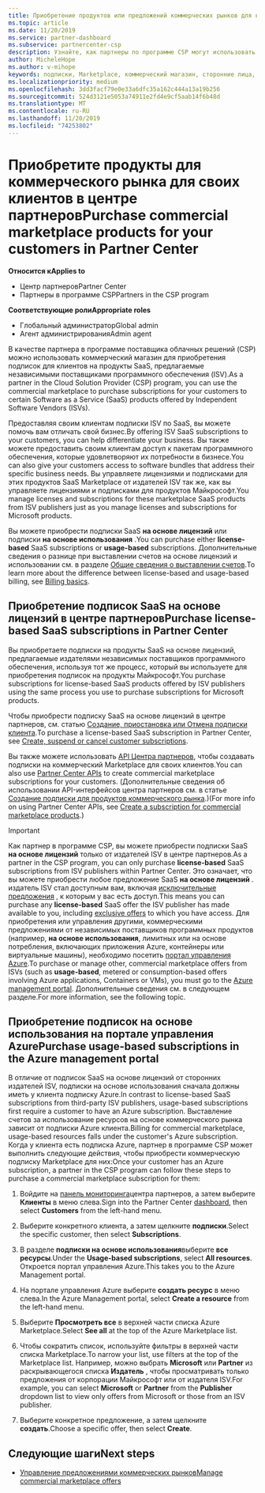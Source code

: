 ```yaml
---
title: Приобретение продуктов или предложений коммерческих рынков для клиентов | Центр партнеров
ms.topic: article
ms.date: 11/20/2019
ms.service: partner-dashboard
ms.subservice: partnercenter-csp
description: Узнайте, как партнеры по программе CSP могут использовать магазин партнеров для покупки предложений SaaS от независимых поставщиков программного обеспечения (ISV).
author: MicheleHope
ms.author: v-mihope
keywords: подписки, Marketplace, коммерческий магазин, сторонние лица, независимые поставщики программного обеспечения, предложения SaaS, программа поставщика облачных решений, покупка предложения, приобретение подписки
ms.localizationpriority: medium
ms.openlocfilehash: 3dd3facf79e0e33a6dfc35a162c444a13a19b256
ms.sourcegitcommit: 524d3121e5053a74911e2fd4e9cf5aab14f6b48d
ms.translationtype: MT
ms.contentlocale: ru-RU
ms.lasthandoff: 11/20/2019
ms.locfileid: "74253802"
---
```

# <a name="purchase-commercial-marketplace-products-for-your-customers-in-partner-center"></a><span data-ttu-id="b8261-104">Приобретите продукты для коммерческого рынка для своих клиентов в центре партнеров</span><span class="sxs-lookup"><span data-stu-id="b8261-104">Purchase commercial marketplace products for your customers in Partner Center</span></span>

<span data-ttu-id="b8261-105">**Относится к**</span><span class="sxs-lookup"><span data-stu-id="b8261-105">**Applies to**</span></span>

- <span data-ttu-id="b8261-106">Центр партнеров</span><span class="sxs-lookup"><span data-stu-id="b8261-106">Partner Center</span></span>
- <span data-ttu-id="b8261-107">Партнеры в программе CSP</span><span class="sxs-lookup"><span data-stu-id="b8261-107">Partners in the CSP program</span></span>

<span data-ttu-id="b8261-108">**Соответствующие роли**</span><span class="sxs-lookup"><span data-stu-id="b8261-108">**Appropriate roles**</span></span>

- <span data-ttu-id="b8261-109">Глобальный администратор</span><span class="sxs-lookup"><span data-stu-id="b8261-109">Global admin</span></span>
- <span data-ttu-id="b8261-110">Агент администрирования</span><span class="sxs-lookup"><span data-stu-id="b8261-110">Admin agent</span></span>

<span data-ttu-id="b8261-111">В качестве партнера в программе поставщика облачных решений (CSP) можно использовать коммерческий магазин для приобретения подписок для клиентов на продукты SaaS, предлагаемые независимыми поставщиками программного обеспечения (ISV).</span><span class="sxs-lookup"><span data-stu-id="b8261-111">As a partner in the Cloud Solution Provider (CSP) program, you can use the commercial marketplace to purchase subscriptions for your customers to certain Software as a Service (SaaS) products offered by Independent Software Vendors (ISVs).</span></span> 

<span data-ttu-id="b8261-112">Предоставляя своим клиентам подписки ISV по SaaS, вы можете помочь вам отличать свой бизнес.</span><span class="sxs-lookup"><span data-stu-id="b8261-112">By offering ISV SaaS subscriptions to your customers, you can help differentiate your business.</span></span> <span data-ttu-id="b8261-113">Вы также можете предоставить своим клиентам доступ к пакетам программного обеспечения, которые удовлетворяют их потребности в бизнесе.</span><span class="sxs-lookup"><span data-stu-id="b8261-113">You can also give your customers access to software bundles that address their specific business needs.</span></span> <span data-ttu-id="b8261-114">Вы управляете лицензиями и подписками для этих продуктов SaaS Marketplace от издателей ISV так же, как вы управляете лицензиями и подписками для продуктов Майкрософт.</span><span class="sxs-lookup"><span data-stu-id="b8261-114">You manage licenses and subscriptions for these marketplace SaaS products from ISV publishers just as you manage licenses and subscriptions for Microsoft products.</span></span>

<span data-ttu-id="b8261-115">Вы можете приобрести подписки SaaS **на основе лицензий** или подписки **на основе использования** .</span><span class="sxs-lookup"><span data-stu-id="b8261-115">You can purchase either **license-based** SaaS subscriptions or **usage-based** subscriptions.</span></span> <span data-ttu-id="b8261-116">Дополнительные сведения о разнице при выставлении счетов на основе лицензий и использовании см. в разделе [Общие сведения о выставлении счетов](billing-basics.md).</span><span class="sxs-lookup"><span data-stu-id="b8261-116">To learn more about the difference between license-based and usage-based billing, see [Billing basics](billing-basics.md).</span></span>

## <a name="purchase-license-based-saas-subscriptions-in-partner-center"></a><span data-ttu-id="b8261-117">Приобретение подписок SaaS на основе лицензий в центре партнеров</span><span class="sxs-lookup"><span data-stu-id="b8261-117">Purchase license-based SaaS subscriptions in Partner Center</span></span>

<span data-ttu-id="b8261-118">Вы приобретаете подписки на продукты SaaS на основе лицензий, предлагаемые издателями независимых поставщиков программного обеспечения, используя тот же процесс, который вы используете для приобретения подписок на продукты Майкрософт.</span><span class="sxs-lookup"><span data-stu-id="b8261-118">You purchase subscriptions for license-based SaaS products offered by ISV publishers using the same process you use to purchase subscriptions for Microsoft products.</span></span>

<span data-ttu-id="b8261-119">Чтобы приобрести подписку SaaS на основе лицензий в центре партнеров, см. статью [Создание, приостановка или Отмена подписки клиента](create-a-new-subscription.md#create-a-new-subscription).</span><span class="sxs-lookup"><span data-stu-id="b8261-119">To purchase a license-based SaaS subscription in Partner Center, see [Create, suspend or cancel customer subscriptions](create-a-new-subscription.md#create-a-new-subscription).</span></span>

<span data-ttu-id="b8261-120">Вы также можете использовать [API Центра партнеров](https://docs.microsoft.com/partner-center/develop/), чтобы создавать подписки на коммерческий Marketplace для своих клиентов.</span><span class="sxs-lookup"><span data-stu-id="b8261-120">You can also use [Partner Center APIs](https://docs.microsoft.com/partner-center/develop/) to create commercial marketplace subscriptions for your customers.</span></span> <span data-ttu-id="b8261-121">(Дополнительные сведения об использовании API-интерфейсов центра партнеров см. в статье [Создание подписки для продуктов коммерческого рынка](https://docs.microsoft.com/partner-center/develop/create-subscription-azure-marketplace-products).)</span><span class="sxs-lookup"><span data-stu-id="b8261-121">(For more info on using Partner Center APIs, see [Create a subscription for commercial marketplace products](https://docs.microsoft.com/partner-center/develop/create-subscription-azure-marketplace-products).)</span></span>

>[!IMPORTANT]
> <span data-ttu-id="b8261-122">Как партнер в программе CSP, вы можете приобрести подписки SaaS **на основе лицензий** только от издателей ISV в центре партнеров.</span><span class="sxs-lookup"><span data-stu-id="b8261-122">As a partner in the CSP program, you can only purchase **license-based** SaaS subscriptions from ISV publishers within Partner Center.</span></span> <span data-ttu-id="b8261-123">Это означает, что вы можете приобрести любое предложение SaaS **на основе лицензий** . издатель ISV стал доступным вам, включая [исключительные предложения](csp-commercial-marketplace-discover.md#learn-about-marketplace-exclusive-offers) , к которым у вас есть доступ.</span><span class="sxs-lookup"><span data-stu-id="b8261-123">This means you can purchase any **license-based** SaaS offer the ISV publisher has made available to you, including [exclusive offers](csp-commercial-marketplace-discover.md#learn-about-marketplace-exclusive-offers) to which you have access.</span></span> <span data-ttu-id="b8261-124">Для приобретения или управления другими, коммерческими предложениями от независимых поставщиков программных продуктов (например, **на основе использования**, лимитных или на основе потребления, включающих приложения Azure, контейнеры или виртуальные машины), необходимо посетить [портал управления Azure](https://portal.azure.com/).</span><span class="sxs-lookup"><span data-stu-id="b8261-124">To purchase or manage other, commercial marketplace offers from ISVs (such as **usage-based**, metered or consumption-based offers involving Azure applications, Containers or VMs), you must go to the [Azure management portal](https://portal.azure.com/).</span></span> <span data-ttu-id="b8261-125">Дополнительные сведения см. в следующем разделе.</span><span class="sxs-lookup"><span data-stu-id="b8261-125">For more information, see the following topic.</span></span>

## <a name="purchase-usage-based-subscriptions-in-the-azure-management-portal"></a><span data-ttu-id="b8261-126">Приобретение подписок на основе использования на портале управления Azure</span><span class="sxs-lookup"><span data-stu-id="b8261-126">Purchase usage-based subscriptions in the Azure management portal</span></span>

<span data-ttu-id="b8261-127">В отличие от подписок SaaS на основе лицензий от сторонних издателей ISV, подписки на основе использования сначала должны иметь у клиента подписку Azure.</span><span class="sxs-lookup"><span data-stu-id="b8261-127">In contrast to license-based SaaS subscriptions from third-party ISV publishers, usage-based subscriptions first require a customer to have an Azure subscription.</span></span> <span data-ttu-id="b8261-128">Выставление счетов за использование ресурсов на основе коммерческого рынка зависит от подписки Azure клиента.</span><span class="sxs-lookup"><span data-stu-id="b8261-128">Billing for commercial marketplace, usage-based resources falls under the customer's Azure subscription.</span></span> <span data-ttu-id="b8261-129">Когда у клиента есть подписка Azure, партнер в программе CSP может выполнить следующие действия, чтобы приобрести коммерческую подписку Marketplace для них:</span><span class="sxs-lookup"><span data-stu-id="b8261-129">Once your customer has an Azure subscription, a partner in the CSP program can follow these steps to purchase a commercial marketplace subscription for them:</span></span>

1. <span data-ttu-id="b8261-130">Войдите на [панель мониторинга](https://partner.microsoft.com/dashboard)центра партнеров, а затем выберите **Клиенты** в меню слева.</span><span class="sxs-lookup"><span data-stu-id="b8261-130">Sign into the Partner Center [dashboard](https://partner.microsoft.com/dashboard), then select **Customers** from the left-hand menu.</span></span>

2. <span data-ttu-id="b8261-131">Выберите конкретного клиента, а затем щелкните **подписки**.</span><span class="sxs-lookup"><span data-stu-id="b8261-131">Select the specific customer, then select **Subscriptions**.</span></span>  

3. <span data-ttu-id="b8261-132">В разделе **подписки на основе использования**выберите **все ресурсы**.</span><span class="sxs-lookup"><span data-stu-id="b8261-132">Under the **Usage-based subscriptions**, select **All resources**.</span></span> <span data-ttu-id="b8261-133">Откроется портал управления Azure.</span><span class="sxs-lookup"><span data-stu-id="b8261-133">This takes you to the Azure Management portal.</span></span>

4. <span data-ttu-id="b8261-134">На портале управления Azure выберите **создать ресурс** в меню слева.</span><span class="sxs-lookup"><span data-stu-id="b8261-134">In the Azure Management portal, select **Create a resource** from the left-hand menu.</span></span>

5. <span data-ttu-id="b8261-135">Выберите **Просмотреть все** в верхней части списка Azure Marketplace.</span><span class="sxs-lookup"><span data-stu-id="b8261-135">Select **See all** at the top of the Azure Marketplace list.</span></span>

6. <span data-ttu-id="b8261-136">Чтобы сократить список, используйте фильтры в верхней части списка Marketplace.</span><span class="sxs-lookup"><span data-stu-id="b8261-136">To narrow your list, use filters at the top of the Marketplace list.</span></span> <span data-ttu-id="b8261-137">Например, можно выбрать **Microsoft** или **Partner** из раскрывающегося списка **Издатель** , чтобы просматривать только предложения от корпорации Майкрософт или от издателя ISV.</span><span class="sxs-lookup"><span data-stu-id="b8261-137">For example, you can select **Microsoft** or **Partner** from the **Publisher** dropdown list to view only offers from Microsoft or those from an ISV publisher.</span></span>

7. <span data-ttu-id="b8261-138">Выберите конкретное предложение, а затем щелкните **создать**.</span><span class="sxs-lookup"><span data-stu-id="b8261-138">Choose a specific offer, then select **Create**.</span></span>

## <a name="next-steps"></a><span data-ttu-id="b8261-139">Следующие шаги</span><span class="sxs-lookup"><span data-stu-id="b8261-139">Next steps</span></span>

- [<span data-ttu-id="b8261-140">Управление предложениями коммерческих рынков</span><span class="sxs-lookup"><span data-stu-id="b8261-140">Manage commercial marketplace offers</span></span>](csp-commercial-marketplace-purchase.md)
